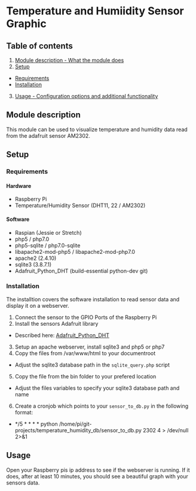 # Temperature and Humiidity Sensor Graphic

## Table of contents

1. [Module description - What the module does](#module-description)
2. [Setup](#setup)
  * [Requirements](#requirements)
  * [Installation](#Installation)
3. [Usage - Configuration options and additional functionality](#usage)

## Module description

This module can be used to visualize temperature and humidity data read from the adafruit sensor AM2302.

## Setup

### Requirements
#### Hardware
* Raspberry Pi
* Temperature/Humidity Sensor (DHT11, 22 / AM2302)

#### Software
* Raspian (Jessie or Stretch)
* php5 / php7.0
* php5-sqlite / php7.0-sqlite
* libapache2-mod-php5 / libapache2-mod-php7.0
* apache2 (2.4.10)
* sqlite3 (3.8.7.1)
* Adafruit_Python_DHT (build-essential python-dev git)

### Installation
The installtion covers the software installation to read sensor data and display it on a webserver.
1. Connect the sensor to the GPIO Ports of the Raspberry Pi
2. Install the sensors Adafruit library
  * Described here: [Adafruit_Python_DHT](https://github.com/adafruit/Adafruit_Python_DHT)
3. Setup an apache webserver, install sqlite3 and php5 or php7
4. Copy the files from /var/www/html to your documentroot
  * Adjust the sqlite3 database path in the `sqlite_query.php` script
5. Copy the file from the bin folder to your prefered location
  * Adjust the files variables to specify your sqlite3 database path and name
6. Create a cronjob which points to your `sensor_to_db.py` in the following format:
  * */5 * * * * python /home/pi/git-projects/temperature_humidity_db/sensor_to_db.py 2302 4 > /dev/null 2>&1

## Usage

Open your Raspberry pis ip address to see if the webserver is running. If it does, after at least 10 minutes, you should see a beautiful graph with your sensors data.


